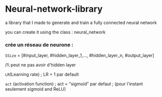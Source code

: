 # Neural-network-library
a library that I made to generate and train a fully connected neural network 


you can create it using the class : neural_network
### crée un réseau de neurone : 

`SSize` = [#input_layer, #hidden_layer_1,..., #hidden_layer_n, #output_layer]

/!\ peut ne pas avoir d'hidden layer

`LR`(Learning rate) ; LR = 1 par default 

`act` (activation function) ; act = "sigmoid" par defaut ; (pour l'instant seulement sigmoid and ReLU)

